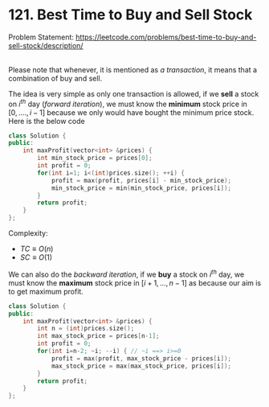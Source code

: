 # 121. Best Time to Buy and Sell Stock
Problem Statement: <https://leetcode.com/problems/best-time-to-buy-and-sell-stock/description/>   
&nbsp;
&nbsp;

Please note that whenever, it is mentioned as *a transaction*, it means that a combination of buy and sell.  

The idea is very simple  as only one transaction is allowed, if we **sell** a stock on $i^{th}$ day (*forward iteration*), we must know the **minimum** stock price in $[0,....,i-1]$ because we only would have bought the minimum price stock. Here is the below code
```cpp
class Solution {
public:
    int maxProfit(vector<int> &prices) {
        int min_stock_price = prices[0];
        int profit = 0;
        for(int i=1; i<(int)prices.size(); ++i) {
            profit = max(profit, prices[i] - min_stock_price);
            min_stock_price = min(min_stock_price, prices[i]);
        }
        return profit;
    }
};
```
Complexity:   
 - $TC \equiv O(n)$
 - $SC \equiv O(1)$   

We can also do the *backward iteration*, if we **buy** a stock on $i^{th}$ day, we must know the **maximum** stock price in $[i+1, ..., n-1]$ as because our aim is to get maximum profit.
```cpp
class Solution {
public:
    int maxProfit(vector<int> &prices) {
        int n = (int)prices.size();
        int max_stock_price = prices[n-1];
        int profit = 0;
        for(int i=n-2; ~i; --i) { // ~i ==> i>=0
            profit = max(profit, max_stock_price - prices[i]);
            max_stock_price = max(max_stock_price, prices[i]);
        }
        return profit;
    }
};
```
